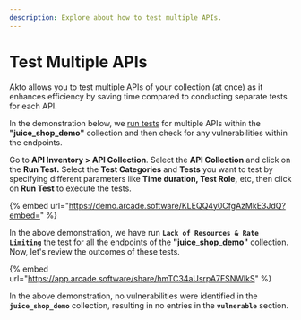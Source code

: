 ```yaml
---
description: Explore about how to test multiple APIs.
---
```


# Test Multiple APIs

Akto allows you to test multiple APIs of your collection (at once) as it enhances efficiency by saving time compared to conducting separate tests for each API.

In the demonstration below, we [run tests](broken-reference) for multiple APIs within the **"juice\_shop\_demo"** collection and then check for any vulnerabilities within the endpoints.

Go to **API Inventory > API Collection**. Select the **API Collection** and click on the **Run Test.** Select the **Test Categories** and **Tests** you want to test by specifying different parameters like **Time duration, Test Role,** etc, then click on **Run Test** to execute the tests.

{% embed url="https://demo.arcade.software/KLEQQ4y0CfgAzMkE3JdQ?embed=" %}

In the above demonstration, we have run **`Lack of Resources & Rate Limiting`** the test for all the endpoints of the **"juice\_shop\_demo"** collection. Now, let's review the outcomes of these tests.

{% embed url="https://app.arcade.software/share/hmTC34aUsrpA7FSNWlkS" %}

In the above demonstration, no vulnerabilities were identified in the **`juice_shop_demo`** collection, resulting in no entries in the **`vulnerable`** section.
